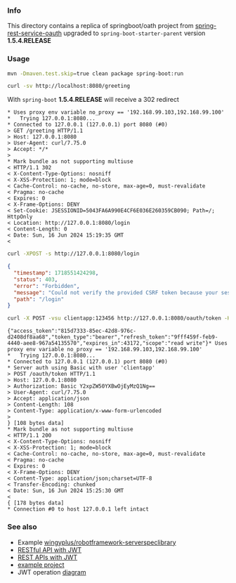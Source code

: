 ### Info


This directory contains a replica of springboot/oath project from
[spring-rest-service-oauth](https://github.com/royclarkson/spring-rest-service-oauth)
upgraded to `spring-boot-starter-parent`  version __1.5.4.RELEASE__

### Usage 
```sh
mvn -Dmaven.test.skip=true clean package spring-boot:run
```

```sh
curl -sv http://localhost:8080/greeting
```
With `spring-boot` __1.5.4.RELEASE__ will receive a 302 redirect

```text
* Uses proxy env variable no_proxy == '192.168.99.103,192.168.99.100'
*   Trying 127.0.0.1:8080...
* Connected to 127.0.0.1 (127.0.0.1) port 8080 (#0)
> GET /greeting HTTP/1.1
> Host: 127.0.0.1:8080
> User-Agent: curl/7.75.0
> Accept: */*
>
* Mark bundle as not supporting multiuse
< HTTP/1.1 302
< X-Content-Type-Options: nosniff
< X-XSS-Protection: 1; mode=block
< Cache-Control: no-cache, no-store, max-age=0, must-revalidate
< Pragma: no-cache
< Expires: 0
< X-Frame-Options: DENY
< Set-Cookie: JSESSIONID=5043FA6A990E4CF6E036E260359CB090; Path=/; HttpOnly
< Location: http://127.0.0.1:8080/login
< Content-Length: 0
< Date: Sun, 16 Jun 2024 15:19:35 GMT
<

```
```sh
curl -XPOST -s http://127.0.0.1:8080/login
```
```json
{
  "timestamp": 1718551424298,
  "status": 403,
  "error": "Forbidden",
  "message": "Could not verify the provided CSRF token because your session was not found.",
  "path": "/login"
}
```
```sh
curl -X POST -vsu clientapp:123456 http://127.0.0.1:8080/oauth/token -H "Accept: application/json" -d "password=spring&username=roy&grant_type=password&scope=read%20write&client_secret=123456&client_id=clientapp"
```
```text
{"access_token":"815d7333-85ec-42d8-976c-d2408df8aa68","token_type":"bearer","refresh_token":"9fff459f-feb9-4440-aee8-967a54135570","expires_in":43172,"scope":"read write"}* Uses proxy env variable no_proxy == '192.168.99.103,192.168.99.100'
*   Trying 127.0.0.1:8080...
* Connected to 127.0.0.1 (127.0.0.1) port 8080 (#0)
* Server auth using Basic with user 'clientapp'
> POST /oauth/token HTTP/1.1
> Host: 127.0.0.1:8080
> Authorization: Basic Y2xpZW50YXBwOjEyMzQ1Ng==
> User-Agent: curl/7.75.0
> Accept: application/json
> Content-Length: 108
> Content-Type: application/x-www-form-urlencoded
>
} [108 bytes data]
* Mark bundle as not supporting multiuse
< HTTP/1.1 200
< X-Content-Type-Options: nosniff
< X-XSS-Protection: 1; mode=block
< Cache-Control: no-cache, no-store, max-age=0, must-revalidate
< Pragma: no-cache
< Expires: 0
< X-Frame-Options: DENY
< Content-Type: application/json;charset=UTF-8
< Transfer-Encoding: chunked
< Date: Sun, 16 Jun 2024 15:25:30 GMT
<
{ [178 bytes data]
* Connection #0 to host 127.0.0.1 left intact
```
### See also

  * Example [wingyplus/robotframework-serverspeclibrary](https://github.com/wingyplus/robotframework-serverspeclibrary)
  * [RESTful API with JWT](https://auth0.com/blog/implementing-jwt-authentication-on-spring-boot/)
  * [REST APIs with JWT](https://medium.com/@hantsy/protect-rest-apis-with-spring-security-and-jwt-5fbc90305cc5)
  * [example project](https://github.com/hantsy/spring-webmvc-jwt-sample)
  * JWT operation [diagram](https://www.javainuse.com/spring/boot-jwt)
